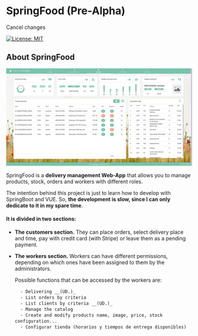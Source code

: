 <h1> SpringFood (Pre-Alpha) </h1>Cancel changes

[![License: MIT](https://img.shields.io/badge/License-MIT-yellow.svg)](https://opensource.org/licenses/MIT)

<h2> About SpringFood </h2>

<img src="capture.png" alt="SpringFood" width="800"/>

SpringFood is a <strong>delivery management Web-App</strong> that allows you to manage products, stock, orders and workers with different roles. 

The intention behind this project is just to learn how to develop with SpringBoot and VUE. So, <strong>the development is slow, since I can only dedicate to it in my spare time</strong>.

<h4>It is divided in two sections:</h4>

- <strong>The customers section.</strong> They can place orders, select delivery place and time, pay with credit card (with Stripe) or leave them as a pending payment.

- <strong>The workers section.</strong> Workers can have different permissions, depending on which ones have been assigned to them by the administrators. 

	Possible functions that can be accessed by the workers are:
	
		- Delivering __(UD.)_
		- List orders by criteria
		- List clients by criteria __(UD.)_
		- Manage the catalog
		- Create and modify products name, image, price, stock configuration...
		- Configurar tienda (horarios y tiempos de entrega disponibles)


